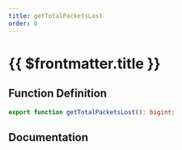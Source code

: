 ```yaml
---
title: getTotalPacketsLost
order: 0
---
```


# {{ $frontmatter.title }}

## Function Definition

```ts
export function getTotalPacketsLost(): bigint;
```

## Documentation

<!--@include: ./parts/getTotalPacketsLost.md-->
